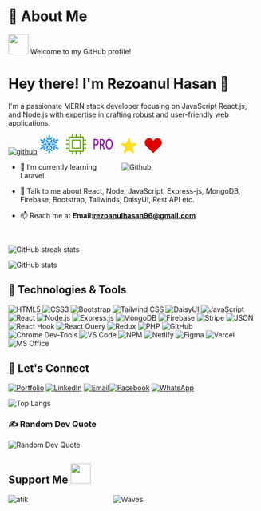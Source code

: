 
# 💫 About Me  
<img src = "https://media2.giphy.com/media/ZGHpWzdOEkMKtwLqdc/giphy.gif?cid=ecf05e47a0n3gi1bfqntqmob8g9aid1oyj2wr3ds3mg700bl&rid=giphy.gif" width="40px" height="40px"> Welcome to my GitHub profile!


# Hey there! I'm Rezoanul Hasan 👋

I'm a passionate MERN stack developer focusing on JavaScript  React.js, and Node.js with expertise in crafting robust and user-friendly web applications.


[<img src='https://cdn.jsdelivr.net/npm/simple-icons@3.0.1/icons/github.svg' alt='github' height='40'>](https://github.com/RezoanulHasan)  <a href='https://archiveprogram.github.com/'><img src='https://raw.githubusercontent.com/acervenky/animated-github-badges/master/assets/acbadge.gif' width='40' height='40'></a> <a href='https://docs.github.com/en/developers'><img src='https://raw.githubusercontent.com/acervenky/animated-github-badges/master/assets/devbadge.gif' width='40' height='40'></a> <a href='https://github.com/pricing'><img src='https://raw.githubusercontent.com/acervenky/animated-github-badges/master/assets/pro.gif' width='40' height='40'></a> <a href='https://stars.github.com/'><img src='https://raw.githubusercontent.com/acervenky/animated-github-badges/master/assets/starbadge.gif' width='35' height='35'></a> <a href='https://docs.github.com/en/github/supporting-the-open-source-community-with-github-sponsors'><img src='https://raw.githubusercontent.com/acervenky/animated-github-badges/master/assets/sponsorbadge.gif' width='35' height='35'></a>
 

<img width="55%" align="right" alt="Github" src="https://raw.githubusercontent.com/onimur/.github/master/.resources/git-header.svg" />


- 🌱 I’m currently learning  Laravel.

- 💬 Talk to me about React, Node,  JavaScript, Express-js, MongoDB, Firebase, Bootstrap, Tailwinds, DaisyUI,  Rest API  etc.
 - 📫 Reach me at **Email:rezoanulhasan96@gmail.com**  

<br>


![GitHub streak stats](https://streak-stats.demolab.com/?user=RezoanulHasan)  

![GitHub stats](https://github-readme-stats.vercel.app/api?username=RezoanulHasan&show_icons=true&count_private=true) 

## 🔧 Technologies & Tools

![HTML5](https://img.shields.io/badge/-HTML5-E34F26?style=flat-square&logo=html5&logoColor=white) ![CSS3](https://img.shields.io/badge/-CSS3-1572B6?style=flat-square&logo=css3&logoColor=white) ![Bootstrap](https://img.shields.io/badge/-Bootstrap-563D7C?style=flat-square&logo=bootstrap&logoColor=white) ![Tailwind CSS](https://img.shields.io/badge/-Tailwind_CSS-38B2AC?style=flat-square&logo=tailwind-css&logoColor=white) ![DaisyUI](https://img.shields.io/badge/-DaisyUI-0652DD?style=flat-square&logo=laravel&logoColor=white) ![JavaScript](https://img.shields.io/badge/-JavaScript-F7DF1E?style=flat-square&logo=javascript&logoColor=black) ![React](https://img.shields.io/badge/-React-61DAFB?style=flat-square&logo=react&logoColor=black) ![Node.js](https://img.shields.io/badge/-Node.js-339933?style=flat-square&logo=node.js&logoColor=white) ![Express.js](https://img.shields.io/badge/-Express.js-000000?style=flat-square&logo=express&logoColor=white) ![MongoDB](https://img.shields.io/badge/-MongoDB-47A248?style=flat-square&logo=mongodb&logoColor=white) ![Firebase](https://img.shields.io/badge/-Firebase-FFCA28?style=flat-square&logo=firebase&logoColor=black) ![Stripe](https://img.shields.io/badge/-Stripe-008CDD?style=flat-square&logo=stripe&logoColor=white) ![JSON](https://img.shields.io/badge/-JSON-000000?style=flat-square&logo=json&logoColor=white) ![React Hook](https://img.shields.io/badge/-React_Hook-61DAFB?style=flat-square&logo=react&logoColor=black) ![React Query](https://img.shields.io/badge/-React_Query-00D0FF?style=flat-square&logo=react&logoColor=black) ![Redux](https://img.shields.io/badge/-Redux-764ABC?style=flat-square&logo=redux&logoColor=white) ![PHP](https://img.shields.io/badge/-PHP-777BB4?style=flat-square&logo=php&logoColor=white) ![GitHub](https://img.shields.io/badge/-GitHub-181717?style=flat-square&logo=github&logoColor=white) ![Chrome Dev-Tools](https://img.shields.io/badge/-Chrome_Dev_Tools-0F4C81?style=flat-square&logo=google-chrome&logoColor=white) ![VS Code](https://img.shields.io/badge/-VS_Code-007ACC?style=flat-square&logo=visual-studio-code&logoColor=white) ![NPM](https://img.shields.io/badge/-NPM-CB3837?style=flat-square&logo=npm&logoColor=white) ![Netlify](https://img.shields.io/badge/-Netlify-00C7B7?style=flat-square&logo=netlify&logoColor=white) ![Figma](https://img.shields.io/badge/-Figma-F24E1E?style=flat-square&logo=figma&logoColor=white) ![Vercel](https://img.shields.io/badge/-Vercel-000000?style=flat-square&logo=vercel&logoColor=white) ![MS Office](https://img.shields.io/badge/-MS_Office-D83B01?style=flat-square&logo=microsoft-office&logoColor=white)

## 🤝 Let's Connect

[![Portfolio](https://img.shields.io/badge/-Portfolio-239120?style=for-the-badge&logo=google-chrome&logoColor=white)](https://reoanulhasanpotfolio.netlify.app/)  [![LinkedIn](https://img.shields.io/badge/-LinkedIn-0077B5?style=for-the-badge&logo=linkedin&logoColor=white)](https://www.linkedin.com/in/rezoanul-hasan-6ab158240/) [![Email](https://img.shields.io/badge/-Email-D14836?style=for-the-badge&logo=gmail&logoColor=white)](rezoanulhasan96@gmail.com)[![Facebook](https://img.shields.io/badge/-Facebook-1877F2?style=for-the-badge&logo=facebook&logoColor=white)](https://www.facebook.com/riad.hasan.7524/) [![WhatsApp](https://img.shields.io/badge/-WhatsApp-25D366?style=for-the-badge&logo=whatsapp&logoColor=white)](tel:01734639066)



![Top Langs](https://github-readme-stats.vercel.app/api/top-langs/?username=RezoanulHasan&hide_progress=true)


### ✍️ Random Dev Quote
![Random Dev Quote](https://quotes-github-readme.vercel.app/api?type=horizontal&theme=radical)







<h2>Support Me <img src = "https://media2.giphy.com/media/RJgjFf46V4KVa1l42A/giphy.gif?cid=ecf05e47a0n3gi1bfqntqmob8g9aid1oyj2wr3ds3mg700bl&rid=giphy.gif" width="40px" height="40px"></h2>  
<p><a href="https://www.buymeacoffee.com/atik"> <img align="left" src="https://cdn.buymeacoffee.com/buttons/v2/default-yellow.png" height="50" width="210" alt="atik" /></a></p>


![Waves](https://raw.githubusercontent.com/shakilahmedatik/shakilahmedatik/36f6082eed9388f5965d96f2fbc917a2cb888c89/wave.svg)
